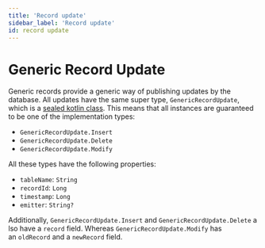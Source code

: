 ```yaml
---
title: 'Record update'
sidebar_label: 'Record update'
id: record update
---
```


Generic Record Update
=====================

Generic records provide a generic way of publishing updates by the database. All updates have the same super type, `GenericRecordUpdate`, which is a [sealed kotlin class](https://kotlinlang.org/docs/sealed-classes.html). This means that all instances are guaranteed to be one of the implementation types:

-   `GenericRecordUpdate.Insert`
-   `GenericRecordUpdate.Delete`
-   `GenericRecordUpdate.Modify`

All these types have the following properties:

-   `tableName`: `String`
-   `recordId`: `Long`
-   `timestamp`: `Long`
-   `emitter`: `String?`

Additionally, `GenericRecordUpdate.Insert` and `GenericRecordUpdate.Delete` also have a `record` field. Whereas `GenericRecordUpdate.Modify` has an `oldRecord` and a `newRecord` field.